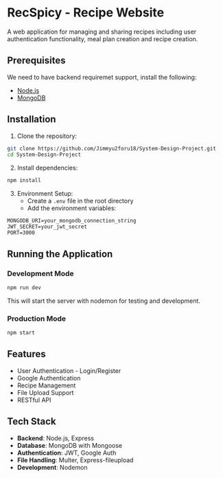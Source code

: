 # RecSpicy - Recipe Website

A web application for managing and sharing recipes including user authentication functionality, meal plan creation and recipe creation.

## Prerequisites

We need to have backend requiremet support, install the following:
- [Node.js](https://nodejs.org/)
- [MongoDB](https://www.mongodb.com/try/download/community) 

## Installation

1. Clone the repository:
```bash
git clone https://github.com/Jimmyu2foru18/System-Design-Project.git
cd System-Design-Project
```

2. Install dependencies:
```bash
npm install
```

3. Environment Setup:
   - Create a `.env` file in the root directory
   - Add the environment variables:
```env
MONGODB_URI=your_mongodb_connection_string
JWT_SECRET=your_jwt_secret
PORT=3000
```

## Running the Application

### Development Mode
```bash
npm run dev
```
This will start the server with nodemon for testing and development.

### Production Mode
```bash
npm start
```

## Features

- User Authentication - Login/Register
- Google Authentication 
- Recipe Management
- File Upload Support
- RESTful API

## Tech Stack

- **Backend**: Node.js, Express
- **Database**: MongoDB with Mongoose
- **Authentication**: JWT, Google Auth
- **File Handling**: Multer, Express-fileupload
- **Development**: Nodemon
